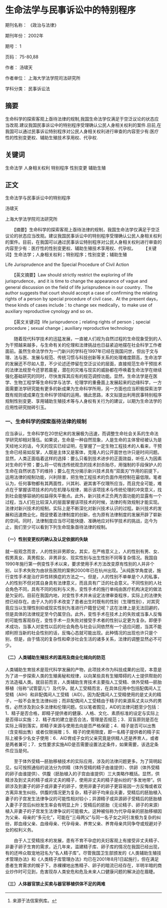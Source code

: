 # 生命法学与民事诉讼中的特别程序

期刊名称： 《政治与法律》

期刊年份： 2002年

期号： 1

页码： 75-80,88

作者： 汤啸天

作者单位： 上海大学法学院司法研究所

学科分类： 民事诉讼法

## 摘要

生命科学的探索客观上亟待法律的规制,我国生命法学仅满足于空泛议论的状态应当改观.建议我国民事诉讼中的特别程序受理确认公民人身相关权利的案件.目前,在我国可以通过民事诉讼特别程序对公民人身相关权利进行审查的内容至少有:医疗性的性别变更权、辅助生殖技术享用权、代孕权.

## 关键词

生命法学 人身相关权利 特别程序 性别变更 辅助生殖

## 正文

生命法学与民事诉讼中的特别程序

汤啸天

上海大学法学院司法研究所

　　【摘要】生命科学的探索客观上亟待法律的规制，我国生命法学仅满足于空泛议论的状态应当改观。建议我国民事诉讼中的特别程序受理确认公民人身相关权利的案件。目前，在我国可以通过民事诉讼特别程序对公民人身相关权利进行审查的内容至少有：医疗性的性别变更权、辅助生殖技术享用权、代孕权。 　　【关键词】生命法学；人身相关权利；特别程序；性别变更；辅助生殖

Life Jurisprudence and the Special Procedure of Civil Action

　　【英文摘要】Law should strictly restrict the exploring of life jurisprudence，and it is time to change the appearance of vague and general discussion on the field of life jurisprudence in our country．The author suggests that court should accept a case of confirming the relating rights of a person by special procedure of civil case．At the present days，these kinds of cases include：to change sex medically，to make use of auxiliary reproductive cynology and so on．

　　【英文关键词】life jurisprudence；relating rights of person；special procedure；sexual change；auxiliary reproductive technology

　　随着现代科学技术的迅猛发展，一直被人们视为自然过程的生命现象受到的人为干预越来越多，与生命有关的伦理和法律挑战也日益紧迫地摆在社会科学工作者面前。虽然生命法学作为一门新兴的学科在1997年已经在我国问世，但出于文与理、法与医、发展与规范、传统习惯与科技创新等关系的处理难度颇高，生命法学的发展还不尽如人意，不少论述还停留在空泛议论的层面，直接规范生命干预技术的法律法规至今还寥若晨星，潜在的灾难与现实的威胁都在呼唤着生命法学在继续强化基础研究的同时，尽快发挥其应有的规范调控功能。显然，生命法学是在医学、生物工程学等生命科学与法学、伦理学的重叠面上发展起来的边缘科学，一方面需要法学研究能有更多的新成果为生命科学所用，另一方面也应当积极探索法学既有规则或成果在生命科学领域的运用。循此思路，本文拟提出利用民事特别程序规制性别变更、享用辅助生殖技术等与人身权有关行为的建议，以期为生命法学的应用性研究抛砖引玉。

### 一、生命科学的探索亟待法律的规制

应当承认，生命科学在20世纪末的发展极为迅速，而调整生命社会关系的生命法学研究却相对落伍。如果说，生命是一种自然现象，人是生命的主体曾经被认为是天经地义的话，今天的现实已经证明，在掌握了一定生物工程技术的人看来，干预生命已经易如反掌，人既是主体又是客体，克隆人的公开面世也许只是时间问题。显然，人类正面临着这样的选择：要么只看到技术进步的正面效益，听任人为因素对生命的干预；要么将一切有违传统观念的技术封杀贻尽，用强制的手段保护人的生命在自然状态下的维持；要么在充分揭示新兴技术具有“双面刃”作用的前提下，运用法律的规制功能，兴利除害，把生物工程技术的负面作用控制在最低限。笔者认为，任何事物都有其两面性，兴其利、避其害不仅理所应当，而且完全可能，难点在于掌握该项技术的内在机理与规律，揭示该项技术与传统伦理的冲突意义，找到社会能够容纳的权益得失平衡点。此外，新兴技术正负两方面功能的显露有一个过程，当人们在比较深入的层面掌握该项技术的时候，法律的有效规制才能实现。法律对新兴技术的规制，实际上是不断深化对新兴技术认识的过程。新兴技术的发展和迅速商业化，既促使着法律制度的创新，也为原有法律制度的发展开辟了崭新的空间。同时，法律制度应当尽可能快捷、准确地应对科学技术的挑战，迄今为止，我们至少可以看到下列生命现象亟待法律的规制。

#### （一）性别变更权的确认及认定依据的失缺

就一般观念而言，人的性别非男即女。其实，在严格意义上，人的性别有男、女、假男真女、真男假女、非男非女、现实性别与出生性别不同等复杂情况。我国自1990年施行第一例变性手术以来，要求使用手术方法改变原有性别的人并非个别，以手术失败为由状告医院的案例2000年已在杭州出现。[^1]从纯医学角度说，施行变性手术是治疗异性转换症的方法之一。但是，人的性别不单单是个人的私事，人的性别不但对其自身具有法律意义，而且具有广泛的社会意义。不同性别的人社会角色不同，具有不同的权利与义务，变性手术的施行单纯由医疗机构决定的做法是欠妥的。目前在我国内地，对变性手术并未设定法律审查程序，实际上的法律失控已经存在。由于人为的手术改变了患者出生时既有的性别（生理性别），对其究竟应当以生理性别抑或现实性别为准进行户籍登记呢？这在法律上是无法回避的，但是具体的法律规定至今仍属空白。此外，变性手术在技术上的失败或当事人反悔的可能性客观存在，变性手术一旦失败对接受手术者的性别认定更为复杂。即便手术成功，当事人对变性以后的社会角色与社会认同依然有一个适应问题，当其不能顺利担当新的社会性别的话，反悔心态就可能出现。此种情况的出现也许只是个别，但是，由于情况的复杂性和牵涉社会生活的诸多关系，法律的调整显然必不可少。

#### （二）人类辅助生殖技术的滥用及商业化倾向的防范

人类辅助生育技术是现代科学发展的产物，此项技术作为科技成果的出现，本意是为了进一步探索人类的生殖奥秘和规律，以向某些具有生殖障碍的人士提供帮助的方法造福人类。就目前而言，人类辅助生育技术主要指人工受精、体外受精—胚胎移植（俗称“试管婴儿”）及代孕。就人工受精而言，在具体应用中包括配偶间人工受精（AIH）和非配偶间人工受精（AID）。因为配偶间人工受精使用的是丈夫的精子，一般不会发生法律纠纷；而非配偶间人工受精由于精子的来源系丈夫以外的男性，必然涉及到众多法律和伦理问题。仅以笔者囿见，AID的法律问题至少包括：1．精子是否合格，即精子提供者的健康、人格、文化、素质标准的设定与实际上是否得以实施：2．精子库的建立是否合法，管理是否规范；3．双盲原则是否在实际上得到落实，即精子来源与使用去向是否严格保密；4．精子是否可以出售（含变相出售）或者仅限捐赠；5．精子的使用限度，即一名精子提供者的精子实际上被多少名女子使用：6．AID育成子女的父亲究竟是供精人还是养育人，或者是两者兼可；7．女性要求实施AID是否需要设置法定条件，如果需要，该选定条件应当是何。

　　至于体外受精—胚胎移植技术的实际应用，涉及的法律问题更多。为了简明起见，似可按照通俗的说法分为供精（体外受精的精子由谁提供）、供卵（体外受精的卵子由谁提供）、供腹（胚胎植入的子宫由谁提供）三大类略作概括。显然，供精涉及到丈夫的精子或非丈夫的精子，使用非丈夫的精子是纠纷的“多发地带”。供卵涉及到妻子的卵子或非妻子的卵子，使用非妻子的卵子更容易因一方反悔或者双方离异发生纠纷。供腹的情况更为复杂，精子卵子均来自夫妻，受精后的胚胎植入妻子的子宫发生法律争议的可能性相对较小；异源精子或异源卵子受精后的胚胎植入妻子子宫后纠纷发生率会有明显上升；受精后的胚胎（无论精子、卵子的来源）植入非妻子的子宫发生法律争议的可能极大。这种被俗称为代孕母亲的胚胎移植因为父亲、母亲的“多元化”，可能在“三母两父”与同一名子女之间引发极为复杂的纠纷，即血缘父亲、血缘母亲、代孕母亲、养育父亲、养育母亲共同争夺或规避对子女的权利义务。

　　由于人工受精技术的发展，患有不育不孕症的夫妇客观上有接受非丈夫精子、非妻子卵子生育的需求，近几年来，滥建精子库、卵子库的情况在我国已经出现，有的还哗众取宠地冠名为“名人精子库”。尽管我国卫生部颁发的《人类辅助生殖技术管理办法》和《人类精子库管理办法》均已在2001年8月1日起施行，但在满足患者生育需求的幌子下，赤裸裸地出售精子、卵子的暗流已经存在，半明半暗的商业炒作时可见到，危害现存人类安危和危及未来人口健康问题的解决迫在眉睫。

#### （三）人体器官禁止买卖与器官移植供体不足的两难

[^1]: 来源于法信案例库。